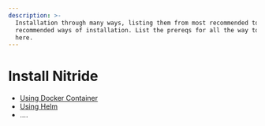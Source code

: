 ```yaml
---
description: >-
  Installation through many ways, listing them from most recommended to least
  recommended ways of installation. List the prereqs for all the way to install
  here.
---
```


# Install Nitride

* [Using Docker Container](using-docker-container.md)
* [Using Helm](using-helm.md)
* ....
